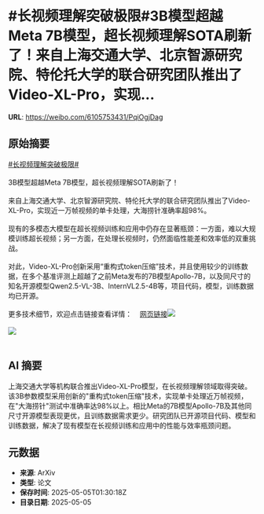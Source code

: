 # #长视频理解突破极限#3B模型超越Meta 7B模型，超长视频理解SOTA刷新了！来自上海交通大学、北京智源研究院、特伦托大学的联合研究团队推出了Video-XL-Pro，实现...

**URL**: https://weibo.com/6105753431/PqiOgjDag

## 原始摘要

<a href="https://m.weibo.cn/search?containerid=231522type%3D1%26t%3D10%26q%3D%23%E9%95%BF%E8%A7%86%E9%A2%91%E7%90%86%E8%A7%A3%E7%AA%81%E7%A0%B4%E6%9E%81%E9%99%90%23&amp;extparam=%23%E9%95%BF%E8%A7%86%E9%A2%91%E7%90%86%E8%A7%A3%E7%AA%81%E7%A0%B4%E6%9E%81%E9%99%90%23" data-hide=""><span class="surl-text">#长视频理解突破极限#</span></a><br><br>3B模型超越Meta 7B模型，超长视频理解SOTA刷新了！<br><br>来自上海交通大学、北京智源研究院、特伦托大学的联合研究团队推出了Video-XL-Pro，实现近一万帧视频的单卡处理，大海捞针准确率超98%。<br><br>现有的多模态大模型在超长视频训练和应用中仍存在显著瓶颈：一方面，难以大规模训练超长视频；另一方面，在处理长视频时，仍然面临性能差和效率低的双重挑战。<br><br>对此，Video-XL-Pro创新采用“重构式token压缩”技术，并且使用较少的训练数据，在多个基准评测上超越了之前Meta发布的7B模型Apollo-7B，以及同尺寸的知名开源模型Qwen2.5-VL-3B、InternVL2.5-4B等，项目代码，模型，训练数据均已开源。<br><br>更多技术细节，欢迎点击链接查看详情：<a href="https://weibo.cn/sinaurl?u=https%3A%2F%2Fmp.weixin.qq.com%2Fs%2Fb76WUrYNc65B6kqbxkqpaw" data-hide=""><span class="url-icon"><img style="width: 1rem;height: 1rem" src="https://h5.sinaimg.cn/upload/2015/09/25/3/timeline_card_small_web_default.png" referrerpolicy="no-referrer"></span><span class="surl-text">网页链接</span></a><img style="" src="https://tvax3.sinaimg.cn/large/006Fd7o3ly1i13rodi118j30zk097n0j.jpg" referrerpolicy="no-referrer"><br><br><img style="" src="https://tvax4.sinaimg.cn/large/006Fd7o3ly1i13roho6urj30zk0olap6.jpg" referrerpolicy="no-referrer"><br><br>

## AI 摘要

上海交通大学等机构联合推出Video-XL-Pro模型，在长视频理解领域取得突破。该3B参数模型采用创新的"重构式token压缩"技术，实现单卡处理近万帧视频，在"大海捞针"测试中准确率达98%以上。相比Meta的7B模型Apollo-7B及其他同尺寸开源模型表现更优，且训练数据需求更少。研究团队已开源项目代码、模型和训练数据，解决了现有模型在长视频训练和应用中的性能与效率瓶颈问题。

## 元数据

- **来源**: ArXiv
- **类型**: 论文
- **保存时间**: 2025-05-05T01:30:18Z
- **目录日期**: 2025-05-05
